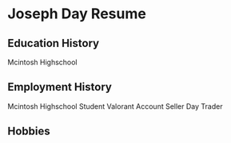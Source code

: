 # **Joseph Day Resume**

## **Education History**
Mcintosh Highschool

## **Employment History**
Mcintosh Highschool Student
Valorant Account Seller
Day Trader

## **Hobbies**
